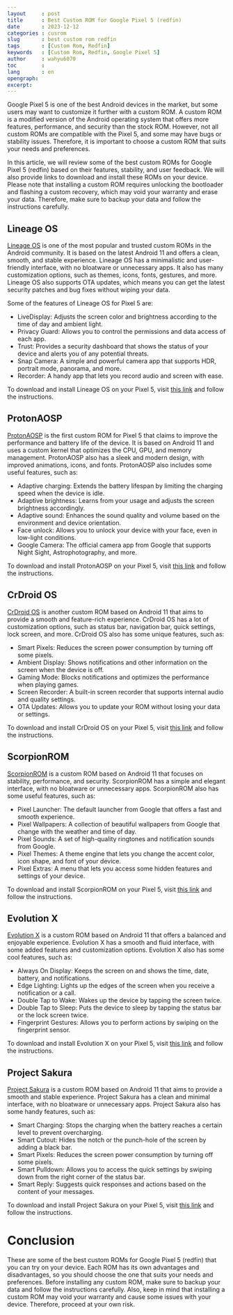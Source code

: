```yaml
---
layout     : post
title      : Best Custom ROM for Google Pixel 5 (redfin)
date       : 2023-12-12
categories : cusrom
slug       : best custom rom redfin
tags       : [Custom Rom, Redfin]
keywords   : [Custom Rom, Redfin, Google Pixel 5]
author     : wahyu6070
toc        : 
lang       : en
opengraph:
excerpt:
---
```




Google Pixel 5 is one of the best Android devices in the market, but some users may want to customize it further with a custom ROM. A custom ROM is a modified version of the Android operating system that offers more features, performance, and security than the stock ROM. However, not all custom ROMs are compatible with the Pixel 5, and some may have bugs or stability issues. Therefore, it is important to choose a custom ROM that suits your needs and preferences.

In this article, we will review some of the best custom ROMs for Google Pixel 5 (redfin) based on their features, stability, and user feedback. We will also provide links to download and install these ROMs on your device. Please note that installing a custom ROM requires unlocking the bootloader and flashing a custom recovery, which may void your warranty and erase your data. Therefore, make sure to backup your data and follow the instructions carefully.

## Lineage OS

[Lineage OS](https://wahyu6070.github.io/cusrom/2023/12/10/lineage-20-redfin.html) is one of the most popular and trusted custom ROMs in the Android community. It is based on the latest Android 11 and offers a clean, smooth, and stable experience. Lineage OS has a minimalistic and user-friendly interface, with no bloatware or unnecessary apps. It also has many customization options, such as themes, icons, fonts, gestures, and more. Lineage OS also supports OTA updates, which means you can get the latest security patches and bug fixes without wiping your data.

Some of the features of Lineage OS for Pixel 5 are:

- LiveDisplay: Adjusts the screen color and brightness according to the time of day and ambient light.
- Privacy Guard: Allows you to control the permissions and data access of each app.
- Trust: Provides a security dashboard that shows the status of your device and alerts you of any potential threats.
- Snap Camera: A simple and powerful camera app that supports HDR, portrait mode, panorama, and more.
- Recorder: A handy app that lets you record audio and screen with ease.

To download and install Lineage OS on your Pixel 5, visit [this link](https://wahyu6070.github.io/cusrom/2023/12/10/lineage-20-redfin.html) and follow the instructions.

## ProtonAOSP

[ProtonAOSP](https://wahyu6070.github.io/cusrom/2023/12/12/protonOASP-11.html) is the first custom ROM for Pixel 5 that claims to improve the performance and battery life of the device. It is based on Android 11 and uses a custom kernel that optimizes the CPU, GPU, and memory management. ProtonAOSP also has a sleek and modern design, with improved animations, icons, and fonts. ProtonAOSP also includes some useful features, such as:

- Adaptive charging: Extends the battery lifespan by limiting the charging speed when the device is idle.
- Adaptive brightness: Learns from your usage and adjusts the screen brightness accordingly.
- Adaptive sound: Enhances the sound quality and volume based on the environment and device orientation.
- Face unlock: Allows you to unlock your device with your face, even in low-light conditions.
- Google Camera: The official camera app from Google that supports Night Sight, Astrophotography, and more.

To download and install ProtonAOSP on your Pixel 5, visit [this link](https://wahyu6070.github.io/cusrom/2023/12/12/protonOASP-11.html) and follow the instructions.

## CrDroid OS

[CrDroid OS](https://wahyu6070.github.io/cusrom/2023/12/12/crdroid-redfin.html) is another custom ROM based on Android 11 that aims to provide a smooth and feature-rich experience. CrDroid OS has a lot of customization options, such as status bar, navigation bar, quick settings, lock screen, and more. CrDroid OS also has some unique features, such as:

- Smart Pixels: Reduces the screen power consumption by turning off some pixels.
- Ambient Display: Shows notifications and other information on the screen when the device is off.
- Gaming Mode: Blocks notifications and optimizes the performance when playing games.
- Screen Recorder: A built-in screen recorder that supports internal audio and quality settings.
- OTA Updates: Allows you to update your ROM without losing your data or settings.

To download and install CrDroid OS on your Pixel 5, visit [this link](https://wahyu6070.github.io/cusrom/2023/12/12/crdroid-redfin.html) and follow the instructions.

## ScorpionROM

[ScorpionROM](https://wahyu6070.github.io/cusrom/2023/12/12/scorpion-redfin.html) is a custom ROM based on Android 11 that focuses on stability, performance, and security. ScorpionROM has a simple and elegant interface, with no bloatware or unnecessary apps. ScorpionROM also has some useful features, such as:

- Pixel Launcher: The default launcher from Google that offers a fast and smooth experience.
- Pixel Wallpapers: A collection of beautiful wallpapers from Google that change with the weather and time of day.
- Pixel Sounds: A set of high-quality ringtones and notification sounds from Google.
- Pixel Themes: A theme engine that lets you change the accent color, icon shape, and font of your device.
- Pixel Extras: A menu that lets you access some hidden features and settings of your device.

To download and install ScorpionROM on your Pixel 5, visit [this link](https://wahyu6070.github.io/cusrom/2023/12/12/scorpion-redfin.html) and follow the instructions.

## Evolution X

[Evolution X](https://wahyu6070.github.io/cusrom/2023/12/12/evolutionx-redfin.html) is a custom ROM based on Android 11 that offers a balanced and enjoyable experience. Evolution X has a smooth and fluid interface, with some added features and customization options. Evolution X also has some cool features, such as:

- Always On Display: Keeps the screen on and shows the time, date, battery, and notifications.
- Edge Lighting: Lights up the edges of the screen when you receive a notification or a call.
- Double Tap to Wake: Wakes up the device by tapping the screen twice.
- Double Tap to Sleep: Puts the device to sleep by tapping the status bar or the lock screen twice.
- Fingerprint Gestures: Allows you to perform actions by swiping on the fingerprint sensor.

To download and install Evolution X on your Pixel 5, visit [this link](https://wahyu6070.github.io/cusrom/2023/12/12/evolutionx-redfin.html) and follow the instructions.

## Project Sakura

[Project Sakura](https://wahyu6070.github.io/cusrom/2023/12/12/projectsakura-redfin.html) is a custom ROM based on Android 11 that aims to provide a smooth and stable experience. Project Sakura has a clean and minimal interface, with no bloatware or unnecessary apps. Project Sakura also has some handy features, such as:

- Smart Charging: Stops the charging when the battery reaches a certain level to prevent overcharging.
- Smart Cutout: Hides the notch or the punch-hole of the screen by adding a black bar.
- Smart Pixels: Reduces the screen power consumption by turning off some pixels.
- Smart Pulldown: Allows you to access the quick settings by swiping down from the right corner of the status bar.
- Smart Reply: Suggests quick responses and actions based on the content of your messages.

To download and install Project Sakura on your Pixel 5, visit [this link](https://wahyu6070.github.io/cusrom/2023/12/12/projectsakura-redfin.html) and follow the instructions.

# Conclusion

These are some of the best custom ROMs for Google Pixel 5 (redfin) that you can try on your device. Each ROM has its own advantages and disadvantages, so you should choose the one that suits your needs and preferences. Before installing any custom ROM, make sure to backup your data and follow the instructions carefully. Also, keep in mind that installing a custom ROM may void your warranty and cause some issues with your device. Therefore, proceed at your own risk.
